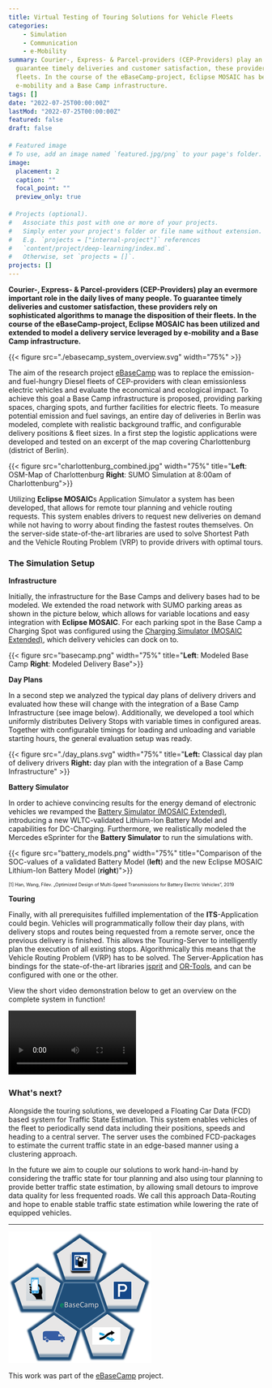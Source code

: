 ```yaml
---
title: Virtual Testing of Touring Solutions for Vehicle Fleets
categories:
    - Simulation
    - Communication
    - e-Mobility
summary: Courier-, Express- & Parcel-providers (CEP-Providers) play an evermore important role in the daily lives of many people. To
  guarantee timely deliveries and customer satisfaction, these providers rely on sophisticated algorithms to manage the disposition of their
  fleets. In the course of the eBaseCamp-project, Eclipse MOSAIC has been utilized and extended to model a delivery service leveraged by
  e-mobility and a Base Camp infrastructure.
tags: []
date: "2022-07-25T00:00:00Z"
lastMod: "2022-07-25T00:00:00Z"
featured: false
draft: false

# Featured image
# To use, add an image named `featured.jpg/png` to your page's folder.
image:
  placement: 2
  caption: ""
  focal_point: ""
  preview_only: true

# Projects (optional).
#   Associate this post with one or more of your projects.
#   Simply enter your project's folder or file name without extension.
#   E.g. `projects = ["internal-project"]` references
#   `content/project/deep-learning/index.md`.
#   Otherwise, set `projects = []`.
projects: []
---
```


**Courier-, Express- & Parcel-providers (CEP-Providers) play an evermore important role in the daily lives of many people. To
guarantee timely deliveries and customer satisfaction, these providers rely on sophisticated algorithms to manage the disposition of their
fleets. In the course of the eBaseCamp-project, Eclipse MOSAIC has been utilized and extended to model a delivery service leveraged by
e-mobility and a Base Camp infrastructure.**

{{< figure src="./ebasecamp_system_overview.svg" width="75%" >}}

The aim of the research project [eBaseCamp](https://www.digitale-technologien.de/DT/Redaktion/DE/Standardartikel/IKT-EM/IKT-Projekte/ikt-III-projekt-eBaseCamp.html) was to replace the emission- and fuel-hungry Diesel fleets of CEP-providers with
clean emissionless electric vehicles and evaluate the economical and ecological impact.
To achieve this goal a Base Camp infrastructure is proposed, providing parking spaces, charging spots, and further facilities for electric fleets.
To measure potential emission and fuel savings, an entire day of deliveries in Berlin was modeled,
complete with realistic background traffic, and configurable delivery positions & fleet sizes.
In a first step the logistic applications were developed and tested on an excerpt of the map covering Charlottenburg (district of Berlin).

{{< figure src="charlottenburg_combined.jpg" width="75%" title="**Left**: OSM-Map of Charlottenburg **Right**: SUMO Simulation at 8:00am of Charlottenburg">}}

Utilizing **Eclipse MOSAIC**s Application Simulator a system has been developed, that allows for remote tour planning and vehicle routing 
requests.
This system enables drivers to request new deliveries on demand while not having to worry about finding the fastest routes themselves.
On the server-side state-of-the-art libraries are used to solve Shortest Path and the Vehicle Routing Problem (VRP) to provide drivers with optimal tours.

### The Simulation Setup
**Infrastructure**

Initially, the infrastructure for the Base Camps and delivery bases had to be modeled.
We extended the road network with SUMO parking areas as shown in the picture below, which allows for variable locations
and easy integration with **Eclipse MOSAIC**.
For each parking spot in the Base Camp a Charging Spot was configured using the [Charging Simulator (MOSAIC Extended)](/docs/simulators/emobility_simulator_charging), which delivery vehicles can dock on to.

{{< figure src="basecamp.png" width="75%" title="**Left**: Modeled Base Camp **Right**: Modeled Delivery Base">}}


**Day Plans**

In a second step we analyzed the typical day plans of delivery drivers and evaluated how these will change with
the integration of a Base Camp Infrastructure (see image below).
Additionally, we developed a tool which uniformly distributes Delivery Stops with variable times in configured areas.
Together with configurable timings for loading and unloading and variable starting hours, the general evaluation setup was ready.

{{< figure src="./day_plans.svg" width="75%" title="**Left:** Classical day plan of delivery drivers **Right:** day plan with the integration of a Base Camp Infrastructure" >}}


**Battery Simulator**

In order to achieve convincing results for the energy demand of electronic vehicles we revamped the 
[Battery Simulator (MOSAIC Extended)](/docs/simulators/emobility_simulator_battery), introducing a new WLTC-validated
Lithium-Ion Battery Model and capabilities for DC-Charging.
Furthermore, we realistically modeled the Mercedes eSprinter for the **Battery Simulator** to run the simulations with.

{{< figure src="battery_models.png" width="75%" title="Comparison of the SOC-values of a validated Battery Model (**left**) and the new Eclipse MOSAIC Lithium-Ion Battery Model (**right**)">}}
<p style="font-size:9px">[1] Han, Wang, Filev. „Optimized Design of Multi-Speed Transmissions for Battery Electric Vehicles”, 2019</p>


**Touring**

Finally, with all prerequisites fulfilled implementation of the **ITS**-Application could begin. 
Vehicles will programmatically follow their day plans, with delivery stops and routes being requested from a remote server,
once the previous delivery is finished. This allows the Touring-Server to intelligently plan the execution of all existing stops.
Algorithmically this means that the Vehicle Routing Problem (VRP) has to be solved. The Server-Application has bindings for
the state-of-the-art libraries [jsprit](https://jsprit.github.io/) and [OR-Tools](https://developers.google.com/optimization), and can
be configured with one or the other. 

View the short video demonstration below to get an overview on the complete system in function!

<video controls style="width:50%">
  <source src="https://owncloud.fokus.fraunhofer.de/index.php/s/WYotnZCfWisLppV/download" type="video/mp4">
</video>

### What's next?
Alongside the touring solutions, we developed a Floating Car Data (FCD) based system for Traffic State Estimation.
This system enables vehicles of the fleet to periodically send data including their positions, speeds and heading
to a central server. The server uses the combined FCD-packages to estimate the current traffic state in an
edge-based manner using a clustering approach.

In the future we aim to couple our solutions to work hand-in-hand by considering the traffic state for tour planning and also
using tour planning to provide better traffic state estimation, by allowing small detours to improve data quality for less frequented
roads.
We call this approach Data-Routing and hope to enable stable traffic state estimation while lowering the rate of equipped vehicles.


---

[![eBaseCamp](ebasecamp.png)](https://www.digitale-technologien.de/DT/Redaktion/DE/Standardartikel/IKT-EM/IKT-Projekte/ikt-III-projekt-eBaseCamp.html)

This work was part of the [eBaseCamp](https://www.digitale-technologien.de/DT/Redaktion/DE/Standardartikel/IKT-EM/IKT-Projekte/ikt-III-projekt-eBaseCamp.html) project.
